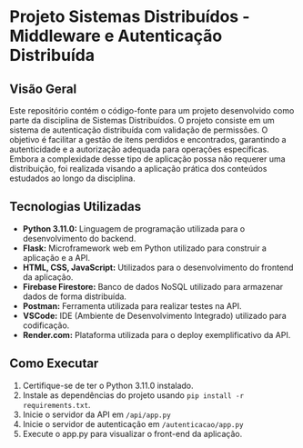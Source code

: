 # Projeto Sistemas Distribuídos - Middleware e Autenticação Distribuída

## Visão Geral

Este repositório contém o código-fonte para um projeto desenvolvido como parte da disciplina de Sistemas Distribuídos. O projeto consiste em um sistema de autenticação distribuída com validação de permissões. O objetivo é facilitar a gestão de itens perdidos e encontrados, garantindo a autenticidade e a autorização adequada para operações específicas. Embora a complexidade desse tipo de aplicação possa não requerer uma distribuição, foi realizada visando a aplicação prática dos conteúdos estudados ao longo da disciplina.

## Tecnologias Utilizadas

- **Python 3.11.0:** Linguagem de programação utilizada para o desenvolvimento do backend.
- **Flask:** Microframework web em Python utilizado para construir a aplicação e a API.
- **HTML, CSS, JavaScript:** Utilizados para o desenvolvimento do frontend da aplicação.
- **Firebase Firestore:** Banco de dados NoSQL utilizado para armazenar dados de forma distribuída.
- **Postman:** Ferramenta utilizada para realizar testes na API.
- **VSCode:** IDE (Ambiente de Desenvolvimento Integrado) utilizado para codificação.
- **Render.com:** Plataforma utilizada para o deploy exemplificativo da API.


## Como Executar

1. Certifique-se de ter o Python 3.11.0 instalado.
2. Instale as dependências do projeto usando `pip install -r requirements.txt`.
3. Inicie o servidor da API em `/api/app.py`
4. Inicie o servidor de autenticação em `/autenticacao/app.py`
4. Execute o app.py para visualizar o front-end da aplicação.
